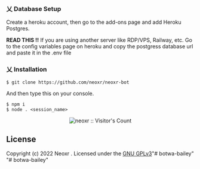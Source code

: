 ### 乂  Database Setup

Create a heroku account, then go to the add-ons page and add Heroku Postgres. 

<b>READ THIS !!</b> If you are using another server like RDP/VPS, Railway, etc. Go to the config variables page on heroku and copy the postgress database url and paste it in the .env file

### 乂  Installation

```
$ git clone https://github.com/neoxr/neoxr-bot
```

And then type this on your console.
```
$ npm i
$ node . <session_name>
```

<p align="center"><img src="https://profile-counter.glitch.me/{neoxr}/count.svg" alt="neoxr :: Visitor's Count" /></p>

## License
Copyright (c) 2022 Neoxr . Licensed under the [GNU GPLv3](https://github.com/neoxr/neoxr-bot/blob/master/LICENSE)"# botwa-bailey" 
"# botwa-bailey" 
